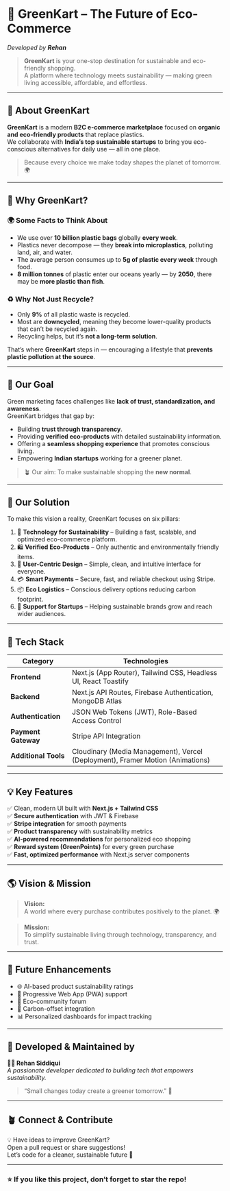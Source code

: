 # 🌱 GreenKart – The Future of Eco-Commerce  
_Developed by **Rehan**_

> **GreenKart** is your one-stop destination for sustainable and eco-friendly shopping.  
> A platform where technology meets sustainability — making green living accessible, affordable, and effortless.

---

## 🛒 About GreenKart
**GreenKart** is a modern **B2C e-commerce marketplace** focused on **organic and eco-friendly products** that replace plastics.  
We collaborate with **India’s top sustainable startups** to bring you eco-conscious alternatives for daily use — all in one place.

> Because every choice we make today shapes the planet of tomorrow. 🌍

---

## 🤔 Why GreenKart?

### 🌍 Some Facts to Think About
- We use over **10 billion plastic bags** globally **every week**.  
- Plastics never decompose — they **break into microplastics**, polluting land, air, and water.  
- The average person consumes up to **5g of plastic every week** through food.  
- **8 million tonnes** of plastic enter our oceans yearly — by **2050**, there may be **more plastic than fish**.

### ♻️ Why Not Just Recycle?
- Only **9%** of all plastic waste is recycled.  
- Most are **downcycled**, meaning they become lower-quality products that can’t be recycled again.  
- Recycling helps, but it’s **not a long-term solution**.

That’s where **GreenKart** steps in — encouraging a lifestyle that **prevents plastic pollution at the source**.

---

## 🎯 Our Goal
Green marketing faces challenges like **lack of trust, standardization, and awareness**.  
GreenKart bridges that gap by:

- Building **trust through transparency**.  
- Providing **verified eco-products** with detailed sustainability information.  
- Offering a **seamless shopping experience** that promotes conscious living.  
- Empowering **Indian startups** working for a greener planet.

> 🪴 Our aim: To make sustainable shopping the **new normal**.

---

## 💚 Our Solution

To make this vision a reality, GreenKart focuses on six pillars:

1. 🌱 **Technology for Sustainability** – Building a fast, scalable, and optimized eco-commerce platform.  
2. 🛍️ **Verified Eco-Products** – Only authentic and environmentally friendly items.  
3. 🎨 **User-Centric Design** – Simple, clean, and intuitive interface for everyone.  
4. 💳 **Smart Payments** – Secure, fast, and reliable checkout using Stripe.  
5. 📦 **Eco Logistics** – Conscious delivery options reducing carbon footprint.  
6. 🚀 **Support for Startups** – Helping sustainable brands grow and reach wider audiences.

---

## 🧩 Tech Stack

| Category | Technologies |
|-----------|--------------|
| **Frontend** | Next.js (App Router), Tailwind CSS, Headless UI, React Toastify |
| **Backend** | Next.js API Routes, Firebase Authentication, MongoDB Atlas |
| **Authentication** | JSON Web Tokens (JWT), Role-Based Access Control |
| **Payment Gateway** | Stripe API Integration |
| **Additional Tools** | Cloudinary (Media Management), Vercel (Deployment), Framer Motion (Animations) |

---

## 💡 Key Features
✅ Clean, modern UI built with **Next.js + Tailwind CSS**  
✅ **Secure authentication** with JWT & Firebase  
✅ **Stripe integration** for smooth payments  
✅ **Product transparency** with sustainability metrics  
✅ **AI-powered recommendations** for personalized eco shopping  
✅ **Reward system (GreenPoints)** for every green purchase  
✅ **Fast, optimized performance** with Next.js server components  

---

## 🌎 Vision & Mission

> **Vision:**  
> A world where every purchase contributes positively to the planet. 🌍  

> **Mission:**  
> To simplify sustainable living through technology, transparency, and trust.

---

## 🚀 Future Enhancements
- 🌐 AI-based product sustainability ratings  
- 📱 Progressive Web App (PWA) support  
- 💬 Eco-community forum  
- 🌳 Carbon-offset integration  
- 📊 Personalized dashboards for impact tracking  

---

## 🧠 Developed & Maintained by  
**👨‍💻 Rehan Siddiqui**  
_A passionate developer dedicated to building tech that empowers sustainability._  

> “Small changes today create a greener tomorrow.” 🌿

---

## 🪴 Connect & Contribute  
💡 Have ideas to improve GreenKart?  
Open a pull request or share suggestions!  
Let’s code for a cleaner, sustainable future 💚

---

### ⭐ If you like this project, don’t forget to **star** the repo!
